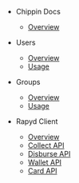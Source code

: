 - Chippin Docs

  - [Overview](https://docs.chippin.club/#/)

- Users

  - [Overview](Users/index.md)
  - [Usage](Users/usage.md)

- Groups
  - [Overview](Groups/index.md)
  - [Usage](Groups/usage.md)

- Rapyd Client
  - [Overview](Rapyd/index.md)
  - [Collect API](Rapyd/collect.md)
  - [Disburse API](Rapyd/disburse.md)
  - [Wallet API](Rapyd/wallet.md)
  - [Card API](Rapyd/card.md)
